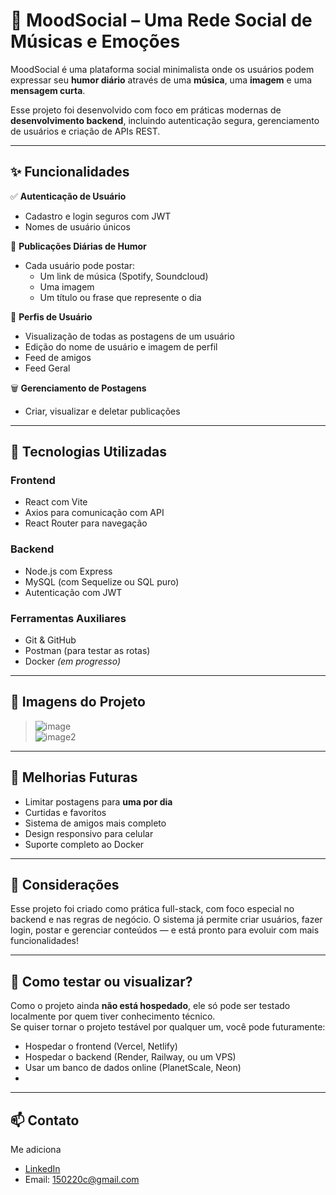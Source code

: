 # 🎵 MoodSocial – Uma Rede Social de Músicas e Emoções

MoodSocial é uma plataforma social minimalista onde os usuários podem expressar seu **humor diário** através de uma **música**, uma **imagem** e uma **mensagem curta**.

Esse projeto foi desenvolvido com foco em práticas modernas de **desenvolvimento backend**, incluindo autenticação segura, gerenciamento de usuários e criação de APIs REST.

---

## ✨ Funcionalidades

✅ **Autenticação de Usuário**  
- Cadastro e login seguros com JWT  
- Nomes de usuário únicos

🎵 **Publicações Diárias de Humor**  
- Cada usuário pode postar:  
  - Um link de música (Spotify, Soundcloud)  
  - Uma imagem  
  - Um título ou frase que represente o dia  

👤 **Perfis de Usuário**  
- Visualização de todas as postagens de um usuário  
- Edição do nome de usuário e imagem de perfil  
- Feed de amigos
- Feed Geral

🗑️ **Gerenciamento de Postagens**  
- Criar, visualizar e deletar publicações  
---

## 🧰 Tecnologias Utilizadas

### Frontend
- React com Vite
- Axios para comunicação com API
- React Router para navegação

### Backend
- Node.js com Express
- MySQL (com Sequelize ou SQL puro)
- Autenticação com JWT

### Ferramentas Auxiliares
- Git & GitHub
- Postman (para testar as rotas)
- Docker *(em progresso)*

---

## 📸 Imagens do Projeto

> ![image](https://github.com/user-attachments/assets/1ce2538d-c465-40f3-b6db-95956ea8c9d1)  
> ![image2](https://github.com/user-attachments/assets/e102f963-760f-4e97-8af4-bebfd42ac20e)

---

## 🧠 Melhorias Futuras

- Limitar postagens para **uma por dia**
- Curtidas e favoritos
- Sistema de amigos mais completo
- Design responsivo para celular
- Suporte completo ao Docker

---

## 💬 Considerações

Esse projeto foi criado como prática full-stack, com foco especial no backend e nas regras de negócio. O sistema já permite criar usuários, fazer login, postar e gerenciar conteúdos — e está pronto para evoluir com mais funcionalidades!

---

## 🔗 Como testar ou visualizar?

Como o projeto ainda **não está hospedado**, ele só pode ser testado localmente por quem tiver conhecimento técnico.  
Se quiser tornar o projeto testável por qualquer um, você pode futuramente:

- Hospedar o frontend (Vercel, Netlify)
- Hospedar o backend (Render, Railway, ou um VPS)
- Usar um banco de dados online (PlanetScale, Neon)
- 
---

## 📫 Contato

Me adiciona

- [LinkedIn](https://www.linkedin.com/in/samuel-menezes-nabarrete-7787a4353/)
- Email: 150220c@gmail.com


